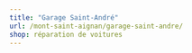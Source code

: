 ```yaml
---
title: "Garage Saint-André"
url: /mont-saint-aignan/garage-saint-andre/
shop: réparation de voitures
---
```

